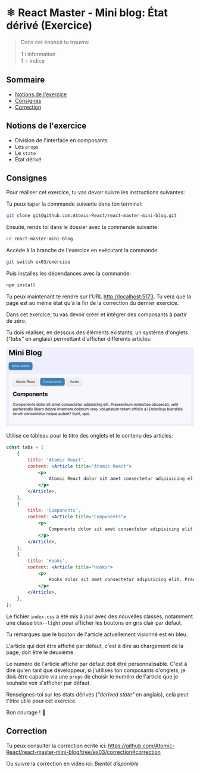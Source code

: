 # ⚛️ React Master - Mini blog: État dérivé (Exercice)

> Dans cet énoncé tu trouvra:
>
> 1 ℹ️ information<br>
> 1 💡 indice

## Sommaire

<!-- no toc -->
-   [Notions de l'exercice](#notions-de-lexercice)
-   [Consignes](#consignes)
-   [Correction](#correction)

## Notions de l'exercice

-   Division de l'interface en composants
-   Les `props`
-   Le `state`
-   État dérivé

## Consignes

Pour réaliser cet exercice, tu vas devoir suivre les instructions suivantes:

Tu peux taper la commande suivante dans ton terminal:

```bash
git clone git@github.com:Atomic-React/react-master-mini-blog.git
```

Ensuite, rends toi dans le dossier avec la commande suivante:

```bash
cd react-master-mini-blog
```

Accède à la branche de l'exercice en exécutant la commande:

```bash
git switch ex03/exercise
```

Puis installes les dépendances avec la commande:

```bash
npm install
```

Tu peux maintenant te rendre sur l'URL <http://localhost:5173>. Tu vera que la page est au même état qu'à la fin de la correction du dernier exercice.

Dans cet exercice, tu vas devoir créer et intégrer des composants à partir de zéro.

Tu dois réaliser, en dessous des éléments existants, un système d'onglets (_"tabs"_ en anglais) permettant d'afficher différents articles:

![Tabs](docs/ex3_tabs.png)

Utilise ce tableau pour le titre des onglets et le contenu des articles:

```jsx
const tabs = [
	{
		title: 'Atomic React',
		content: <Article title="Atomic React">
			<p>
				Atomic React dolor sit amet consectetur adipisicing elit. Praesentium molestiae obcaecati, velit perferendis libero dolore inventore dolorum vero, voluptatum totam officiis a? Doloribus blanditiis rerum consectetur neque autem? Sunt, quo.
			</p>
		</Article>,
	},
	{
		title: 'Components',
		content: <Article title="Components">
			<p>
				Components dolor sit amet consectetur adipisicing elit. Praesentium molestiae obcaecati, velit perferendis libero dolore inventore dolorum vero, voluptatum totam officiis a? Doloribus blanditiis rerum consectetur neque autem? Sunt, quo.
			</p>
		</Article>,
	},
	{
		title: 'Hooks',
		content: <Article title="Hooks">
			<p>
				Hooks dolor sit amet consectetur adipisicing elit. Praesentium molestiae obcaecati, velit perferendis libero dolore inventore dolorum vero, voluptatum totam officiis a? Doloribus blanditiis rerum consectetur neque autem? Sunt, quo.
			</p>
		</Article>,
	},
];
```

Le fichier `index.css` a été mis à jour avec des nouvelles classes, notamment une classe `btn--light` pour afficher les boutons en gris clair par défaut.

Tu remarques que le bouton de l'article actuellement visionné est en bleu.

L'article qui doit être affiché par défaut, c'est à dire au chargement de la page, doit être le deuxième.

Le numéro de l'article affiché par défaut doit être personnalisable. C'est à dire qu'en tant que développeur, si j'utilises ton composants d'onglets, je dois être capable via une `props` de choisir le numéro de l'article que je souhaite voir s'afficher par défaut.

Renseignes-toi sur les états dérivés (_"derived state"_ en anglais), cela peut t'être utile pour cet exercice.

Bon courage ! 💪

## Correction

Tu peux consulter la correction écrite ici: <https://github.com/Atomic-React/react-master-mini-blog/tree/ex03/correction#correction>

Ou suivre la correction en vidéo ici: _Bientôt disponible_
